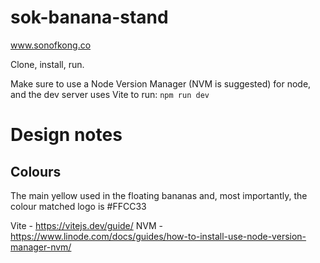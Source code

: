 # sok-banana-stand

www.sonofkong.co

Clone, install, run.

Make sure to use a Node Version Manager (NVM is suggested) for node, and the dev server uses Vite to run: `npm run dev`

# Design notes

## Colours

The main yellow used in the floating bananas and, most importantly, the colour matched logo is #FFCC33

Vite - <https://vitejs.dev/guide/>
NVM - <https://www.linode.com/docs/guides/how-to-install-use-node-version-manager-nvm/>

